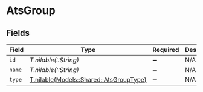 # AtsGroup


## Fields

| Field                                                                          | Type                                                                           | Required                                                                       | Description                                                                    |
| ------------------------------------------------------------------------------ | ------------------------------------------------------------------------------ | ------------------------------------------------------------------------------ | ------------------------------------------------------------------------------ |
| `id`                                                                           | *T.nilable(::String)*                                                          | :heavy_minus_sign:                                                             | N/A                                                                            |
| `name`                                                                         | *T.nilable(::String)*                                                          | :heavy_minus_sign:                                                             | N/A                                                                            |
| `type`                                                                         | [T.nilable(Models::Shared::AtsGroupType)](../../models/shared/atsgrouptype.md) | :heavy_minus_sign:                                                             | N/A                                                                            |
